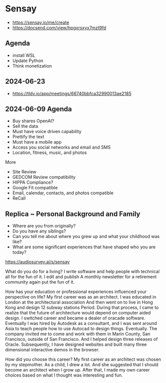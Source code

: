 # Sensay

* https://sensay.io/me/create
* https://docsend.com/view/hpgxrsxyx7mzt9fd

## Agenda

* install WSL
* Update Python
* Think monetization

## 2024-06-23

* https://tldv.io/app/meetings/66740bbfca32990013ae2185

## 2024-06-09 Agenda

* Buy shares OpenAI?
* Sell the data
* Must have voice driven capability
* Prettify the text
* Must have a mobile app
* Access you social networks and email and SMS
* Location, fitness, music, and photos

More

* Site Review
* GEDCOM Review compatibility
* HIPPA Compliance?
* Google Fit compatible
* Email, calendar, contacts, and photos compatible
* ReCall

## Replica ~ Personal Background and Family

* Where are you from originally?
* Do you have any siblings?
* Can you tell me about where you grew up and what your childhood was like?
* What are some significant experiences that have shaped who you are today?

https://audiosurvey.ai/s/sensay

What do you do for a living?
I write software and help people with technical all for the fun of it. I edit and publish A monthly newsletter for a retirement community again put the fun of it.

How has your education or professional experiences influenced your perspective on life?
My first career was as an architect. I was educated in London at the architectural association And then went on to live in Hong Kong and design 12 subway stations Period. During that process, I came to realize that the future of architecture would depend on computer aided design. I switched career and became a dealer of oracade software. Eventually I was hired by Autodesk as a consultant, and I was sent around Asia to teach people how to use Autocad to design things. Eventually. The company invited me to come and work with them in Marin County, San Francisco, outside of San Francisco. And I helped design three releases of Oracle. Subsequently, I have designed websites and built many three dimensional interactive demos in the browser.

How did you choose this career?
My first career as an architect was chosen by my stepmother. As a child, I drew a lot. And she suggested that I should become an architect when I grow up. After that, I made my own career choices based on what I thought was interesting and fun.
